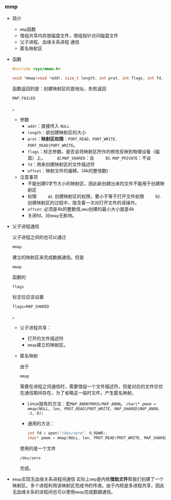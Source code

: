 ###  mmp

- 简介

  - `mmp`函数
  - 借组共享内存放磁盘文件，借组指针访问磁盘文件
  - 父子进程、血缘关系进程 通信
  - 匿名映射区

- 函数

  ```c
  #include <sys/mman.h>
  
  void *mmap(void *addr, size_t length, int prot, int flags, int fd, off_t offset);
  ```

  函数返回的是：创建映射区的首地址，失败返回

  ```c
  MAP_FAILED
  ```

  。

  - 参数
    - `addr`：直接传入 `NULL`
    - `length`：欲创建映射区的大小
    - `prot`：**映射区权限**：`PORT_READ、PORT_WRITE、PORT_READ|PORT_WRITE`。
    - `flags`：标志参数。是否会将映射区所作的修改反映到物理设备（磁盘）上。
         a).`MAP_SHARED`：会
         b). `MAP_PRIVATE`：不会
    - `fd`：用来创建映射区的文件描述符
    - `offset`：映射文件的偏移。(4k的整倍数)
  - 注意事项
    - 不能创建0字节大小的映射区，因此新创建出来的文件不能用于创建映射区
    - 权限
         a). 创建映射区的权限，要小于等于打开文件权限
         b). 创建映射区的过程中，隐含着一次对打开文件的读操作。
    - `offset`: 必须是4k的整数倍,`mmu`创建的最小大小就是4k
    - 关闭fd，对`mmap`无影响。

- 父子进程通信

  父子进程之间的也可以通过

  ```c
  mmap
  ```

  建立的映射区来完成数据通信。但是

  ```
  mmap
  ```

  函数的

  ```
  flags
  ```

  标志位应该设置

  ```
  flags=MAP_SHARED
  ```

  。

  - 父子进程共享：

    - 打开的文件描述符
    - `mmap`建立的映射区。

  - 匿名映射

    由于

    ```
    mmap
    ```

    需要在进程之间通信时，需要借组一个文件描述符，但是对应的文件仅仅在通信期间存在，为了省略这一临时文件，产生匿名映射。

    - Linux独有的方法：宏`MAP_ANONYMOUS/MAP_ANON`。
      *`char\* pmem = mmap(NULL, len, PROT_READ|PROT_WRITE, MAP_SHARED|MAP_ANON, -1, 0);`*

    - 通用的方法：

      ```c
      int fd = open("/dev/zero", O_RDWR);
      char* pmem = mmap(NULL, len, PROT_READ|PROT_WRITE, MAP_SHARED, fd, 0);  
      ```

    使用的是一个文件

    ```
    /dev/zero
    ```

    完成。

- `mmap`实现无血缘关系进程间通信
  实际上`mmp`是内核**借助文件**帮我们创建了一个映射区。多个进程利用该映射区完成书的传递。由于内核是多进程共享，因此无血缘关系的进程间也可以使用`mmap`完成数据通信。